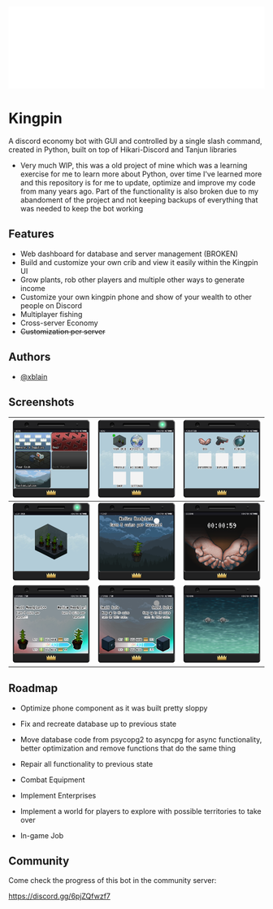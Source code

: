 
![Logo](https://github.com/xblain/kingpin-bot/blob/main/readme-images/BotLogoWord.svg)


# Kingpin

A discord economy bot with GUI and controlled by a single slash command, created in Python, built on top of Hikari-Discord and Tanjun libraries

- Very much WIP, this was a old project of mine which was a learning exercise for me to learn more about Python, over time I've learned more and this repository is for me to update, optimize and improve my code from many years ago. Part of the functionality is also broken due to my abandoment of the project and not keeping backups of everything that was needed to keep the bot working

## Features

- Web dashboard for database and server management (BROKEN)
- Build and customize your own crib and view it easily within the Kingpin UI
- Grow plants, rob other players and multiple other ways to generate income
- Customize your own kingpin phone and show of your wealth to other people on Discord
- Multiplayer fishing
- Cross-server Economy
- ~~Customization per server~~


## Authors

- [@xblain](https://github.com/xblain)


## Screenshots


|![Shop](https://github.com/xblain/kingpin-bot/blob/main/readme-images/shop.png)|![Menu](https://github.com/xblain/kingpin-bot/blob/main/readme-images/menu.png)|![Activities](https://github.com/xblain/kingpin-bot/blob/main/readme-images/activities.png)|
|     :---:      |     :---:      |     :---:      |
|![Crib](https://github.com/xblain/kingpin-bot/blob/main/readme-images/crib.png)|![Itemview](https://github.com/xblain/kingpin-bot/blob/main/readme-images/itemview.png)|![Beg](https://github.com/xblain/kingpin-bot/blob/main/readme-images/beg.png)|
|![Upgrade1](https://github.com/xblain/kingpin-bot/blob/main/readme-images/upgradeplant.png)|![Upgrade2](https://github.com/xblain/kingpin-bot/blob/main/readme-images/upgradesafe.png)|![Fishing](https://github.com/xblain/kingpin-bot/blob/main/readme-images/fishing.png)|


## Roadmap

- Optimize phone component as it was built pretty sloppy

- Fix and recreate database up to previous state

- Move database code from psycopg2 to asyncpg for async functionality, better optimization and remove functions that do the same thing

- Repair all functionality to previous state
  
- Combat Equipment

- Implement Enterprises

- Implement a world for players to explore with possible territories to take over

- In-game Job

## Community

Come check the progress of this bot in the community server:

https://discord.gg/6pjZQfwzf7

